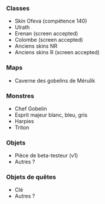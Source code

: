 ### Classes

- Skin Ofeva (compétence 140)
- Ulrath
- Erenan (screen accepted)
- Colombe (screen accepted)
- Anciens skins NR
- Anciens skins R (screen accepted)

### Maps

- Caverne des gobelins de Mérulik

### Monstres

- Chef Gobelin
- Esprit majeur blanc, bleu, gris
- Harpies
- Triton

### Objets

- Pièce de beta-testeur (v1)
- Autres ?

### Objets de quêtes

- Clé
- Autres ?
